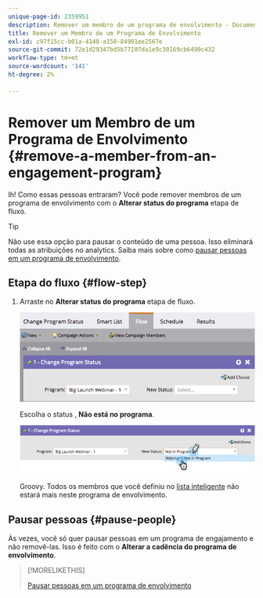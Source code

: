 ```yaml
---
unique-page-id: 2359951
description: Remover um membro de um programa de envolvimento - Documentos da Marketo - Documentação do produto
title: Remover um Membro de um Programa de Envolvimento
exl-id: c97f15cc-b01a-4148-a150-84901ee2567e
source-git-commit: 72e1d29347bd5b77107da1e9c30169cb6490c432
workflow-type: tm+mt
source-wordcount: '141'
ht-degree: 2%

---
```


# Remover um Membro de um Programa de Envolvimento {#remove-a-member-from-an-engagement-program}

Ih! Como essas pessoas entraram? Você pode remover membros de um programa de envolvimento com o **Alterar status do programa** etapa de fluxo.

>[!TIP]
>
>Não use essa opção para pausar o conteúdo de uma pessoa. Isso eliminará todas as atribuições no analytics. Saiba mais sobre como [pausar pessoas em um programa de envolvimento](/help/marketo/product-docs/email-marketing/drip-nurturing/using-engagement-programs/pause-people-in-an-engagement-program.md).

## Etapa do fluxo {#flow-step}

1. Arraste no **Alterar status do programa** etapa de fluxo.

   ![](assets/image2014-9-15-18-3a15-3a57.png)

   Escolha o status , **Não está no programa**.

   ![](assets/image2014-9-15-18-3a16-3a2.png)

   Groovy. Todos os membros que você definiu no [lista inteligente](/help/marketo/product-docs/core-marketo-concepts/smart-lists-and-static-lists/creating-a-smart-list/create-a-smart-list.md) não estará mais neste programa de envolvimento.

## Pausar pessoas  {#pause-people}

Às vezes, você só quer pausar pessoas em um programa de engajamento e não removê-las. Isso é feito com o **Alterar a cadência do programa de envolvimento**.

>[!MORELIKETHIS]
>
>[Pausar pessoas em um programa de envolvimento](/help/marketo/product-docs/email-marketing/drip-nurturing/using-engagement-programs/pause-people-in-an-engagement-program.md)

